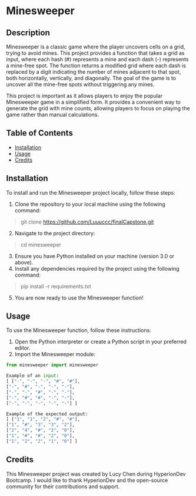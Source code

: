 # Minesweeper

## Description
Minesweeper is a classic game where the player uncovers cells on a grid, trying to avoid mines. This project provides a function that takes a grid as input, where each hash (#) represents a mine and each dash (-) represents a mine-free spot. The function returns a modified grid where each dash is replaced by a digit indicating the number of mines adjacent to that spot, both horizontally, vertically, and diagonally. The goal of the game is to uncover all the mine-free spots without triggering any mines.

This project is important as it allows players to enjoy the popular Minesweeper game in a simplified form. It provides a convenient way to generate the grid with mine counts, allowing players to focus on playing the game rather than manual calculations.

## Table of Contents
- [Installation](#installation)
- [Usage](#usage)
- [Credits](#credits)

## Installation
To install and run the Minesweeper project locally, follow these steps:

1. Clone the repository to your local machine using the following command:
>git clone https://github.com/Luuuccc/finalCapstone.git
2. Navigate to the project directory:
>cd minesweeper
3. Ensure you have Python installed on your machine (version 3.0 or above).
4. Install any dependencies required by the project using the following command:
>pip install -r requirements.txt
5. You are now ready to use the Minesweeper function!

## Usage

   To use the Minesweeper function, follow these instructions:

1. Open the Python interpreter or create a Python script in your preferred editor.
2. Import the Minesweeper module:
```python
from minesweeper import minesweeper

Example of an input:
[ ["-", "-", "-", "#", "#"],
["-", "#", "-", "-", "-"],
["-", "-", "#", "-", "-"],
["-", "#", "#", "-", "-"],
["-", "-", "-", "-", "-"] ]

Example of the expected output:
[ ["1", "1", "2", "#", "#"],
["1", "#", "3", "3", "2"],
["2", "4", "#", "2", "0"],
["1", "#", "#", "2", "0"],
["1", "2", "2", "1", "0"] ]

```

## Credits
This Minesweeper project was created by Lucy Chen during HyperionDev Bootcamp. I would like to thank HyperionDev and the open-source community for their contributions and support.
